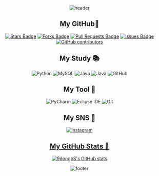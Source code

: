 <div align="center">  

![header](https://capsule-render.vercel.app/api?type=Slice&color=A3DCBE&height=300&section=header&text=DongBin%20Gu&fontSize=90&desc=Dongyang%20Mirae%20University&descSize=30desc=Desc&descAlignY=80)  


## My GitHub🌱
<a href="https://github.com/9dongb/9dongb/stargazers"><img src="https://img.shields.io/github/stars/9dongb/9dongb" alt="Stars Badge"/></a>
<a href="https://github.com/9dongb/9dongb/network/members"><img src="https://img.shields.io/github/forks/9dongb/9dongb" alt="Forks Badge"/></a>
<a href="https://github.com/9dongb/9dongb/pulls"><img src="https://img.shields.io/github/issues-pr/9dongb/9dongb" alt="Pull Requests Badge"/></a>
<a href="https://github.com/9dongb/9dongb/issues"><img src="https://img.shields.io/github/issues/9dongb/9dongb" alt="Issues Badge"/></a>
<a href="https://github.com/9dongb/9dongb/graphs/contributors"><img alt="GitHub contributors" src="https://img.shields.io/github/contributors/9dongb/9dongb?color=2b9348"></a>


## My Study 📚
<img alt="Python" src ="https://img.shields.io/badge/Python-3776AB.svg?&style=for-the-badge&logo=Python&logoColor=white"/>
  <img alt="MySQL" src ="https://img.shields.io/badge/MySQL-4479A1.svg?&style=for-the-badge&logo=MySQL&logoColor=white"/>
  <img alt="Java" src ="https://img.shields.io/badge/HTML-E34F26.svg?&style=for-the-badge&logo=HTML5&logoColor=white"/>
  <img alt="Java" src ="https://img.shields.io/badge/JavaScript-F7DF1E.svg?&style=for-the-badge&logo=JavaScript&logoColor=white"/>
  <img alt="GitHub" src ="https://img.shields.io/badge/GitHub-181717.svg?&style=for-the-badge&logo=GitHub&logoColor=white"/>
 
  
  ## My Tool 🔨
   <img alt="PyCharm" src ="https://img.shields.io/badge/PyCharm-000000.svg?&style=for-the-badge&logo=PyCharm&logoColor=white"/>
<img alt="Eclipse IDE" src ="https://img.shields.io/badge/Eclipse IDE-2C2255.svg?&style=for-the-badge&logo=Eclipse IDE&logoColor=white"/>
   <img alt="Git" src ="https://img.shields.io/badge/Git-F05032.svg?&style=for-the-badge&logo=Git&logoColor=white"/>
  
## My SNS 💬
<a href="https://www.instagram.com/9_dong_b"><img alt="Instagram" src ="https://img.shields.io/badge/Instagram-E4405F.svg?&style=for-the-badge&logo=Instagram&logoColor=white&link=https://www.instagram.com/9_dong_b"/>  
  
## My GitHub Stats 📌
[![9dongbS's GitHub stats](https://github-readme-stats.vercel.app/api?username=9dongb)](https://github.com/9dongb/github-readme-stats)
  
![footer](https://capsule-render.vercel.app/api?type=Slice&color=A3DCBE&height=200&section=footer&text=%20&fontSize=90)
  

</div>
  
<!--
**9dongb/9dongb** is a ✨ _special_ ✨ repository because its `README.md` (this file) appears on your GitHub profile.

Here are some ideas to get you started:

- 🔭 I’m currently working on ...
- 🌱 I’m currently learning ...
- 👯 I’m looking to collaborate on ...
- 🤔 I’m looking for help with ...
- 💬 Ask me about ...
- 📫 How to reach me: ...
- 😄 Pronouns: ...
- ⚡ Fun fact: ...
-->

